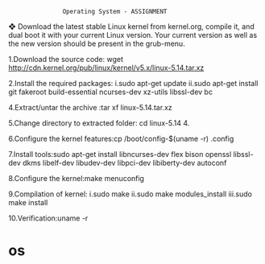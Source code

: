 
                   Operating System - ASSIGNMENT


❖ Download the latest stable Linux kernel from
kernel.org, compile it, and dual boot it with your
current Linux version. Your current version as well
as the new version should be present in the
grub-menu.

1.Download the source code: wget http://cdn.kernel.org/pub/linux/kernel/v5.x/linux-5.14.tar.xz

2.Install the required packages: 
           i.sudo apt-get update
					ii.sudo apt-get install git fakeroot build-essential ncurses-dev xz-utils libssl-dev bc

4.Extract/untar the archive :tar xf linux-5.14.tar.xz

5.Change directory to extracted folder: cd linux-5.14 4.

6.Configure the kernel features:cp /boot/config-$(uname -r) .config

7.Install tools:sudo apt-get install libncurses-dev flex bison openssl
                libssl-dev dkms libelf-dev libudev-dev libpci-dev
                libiberty-dev autoconf

8.Configure the kernel:make menuconfig

9.Compilation of kernel: 
                i.sudo make
               ii.sudo make modules_install
              iii.sudo make install

10.Verification:uname -r

# os
